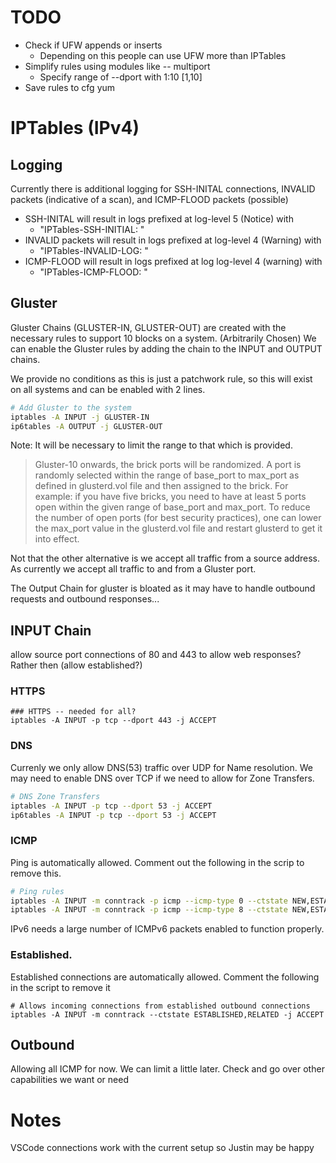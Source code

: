 # TODO
* Check if UFW appends or inserts 
  * Depending on this people can use UFW more than IPTables
* Simplify rules using modules like -- multiport 
  * Specify range of --dport with 1:10 [1,10]
* Save rules to cfg yum


# IPTables (IPv4)
## Logging
Currently there is additional logging for SSH-INITAL connections,  INVALID packets (indicative of a scan), and ICMP-FLOOD packets (possible)

* SSH-INITAL will result in logs prefixed at log-level 5 (Notice) with 
  * "IPTables-SSH-INITIAL: "
* INVALID packets will result in logs prefixed at log-level 4 (Warning) with 
  * "IPTables-INVALID-LOG: "
* ICMP-FLOOD will result in logs prefixed at log log-level 4 (warning) with
  * "IPTables-ICMP-FLOOD: " 

## Gluster
Gluster Chains (GLUSTER-IN, GLUSTER-OUT) are created with the necessary rules to support 10 blocks on a system. (Arbitrarily Chosen)
We can enable the Gluster rules by adding the chain to the INPUT and OUTPUT chains.

We provide no conditions as this is just a patchwork rule, so this will exist on all systems and can be enabled with 2 lines.
```sh
# Add Gluster to the system
iptables -A INPUT -j GLUSTER-IN
ip6tables -A OUTPUT -j GLUSTER-OUT
```

Note: It will be necessary to limit the range to that which is provided.
> Gluster-10 onwards, the brick ports will be randomized. A port is randomly selected within the range of base_port to max_port as defined in glusterd.vol file and then assigned to the brick. For example: if you have five bricks, you need to have at least 5 ports open within the given range of base_port and max_port. To reduce the number of open ports (for best security practices), one can lower the max_port value in the glusterd.vol file and restart glusterd to get it into effect.

Not that the other alternative is we accept all traffic from a source address. As currently we accept all traffic to and from a Gluster port.

The Output Chain for gluster is bloated as it may have to handle outbound requests and outbound responses... 

## INPUT Chain
allow source port connections of 80 and 443 to allow web responses? Rather then (allow established?)
### HTTPS
```
### HTTPS -- needed for all?
iptables -A INPUT -p tcp --dport 443 -j ACCEPT
```
### DNS
Currenly we only allow DNS(53) traffic over UDP for Name resolution. We may need to enable DNS over TCP if we need to allow for Zone Transfers.
```sh
# DNS Zone Transfers
iptables -A INPUT -p tcp --dport 53 -j ACCEPT
ip6tables -A INPUT -p tcp --dport 53 -j ACCEPT
```

### ICMP
Ping is automatically allowed. Comment out the following in the scrip to remove this.
``` sh
# Ping rules
iptables -A INPUT -m conntrack -p icmp --icmp-type 0 --ctstate NEW,ESTABLISHED,RELATED -j ICMP-FLOOD
iptables -A INPUT -m conntrack -p icmp --icmp-type 8 --ctstate NEW,ESTABLISHED,RELATED -j ICMP-FLOOD
```

IPv6 needs a large number of ICMPv6 packets enabled to function properly.

### Established.
Established connections are automatically allowed. Comment the following in the script to remove it 
```
# Allows incoming connections from established outbound connections
iptables -A INPUT -m conntrack --ctstate ESTABLISHED,RELATED -j ACCEPT
```


## Outbound 
Allowing all ICMP for now. We can limit a little later.
Check and go over other capabilities we want or need

# Notes 
VSCode connections work with the current setup so Justin may be happy

